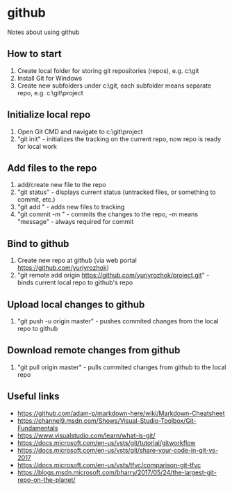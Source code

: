 # github
Notes about using github

## How to start
1. Create local folder for storing git repositories (repos), e.g. c:\git
2. Install Git for Windows
3. Create new subfolders under c:\git, each subfolder means separate repo, e.g. c:\git\project

## Initialize local repo
1. Open Git CMD and navigate to c:\git\project
2. "git init" - initializes the tracking on the current repo, now repo is ready for local work

## Add files to the repo
1. add/create new file to the repo
2. "git status" - displays current status (untracked files, or something to commit, etc.)
3. "git add <file or folder>" - adds new files to tracking
4. "git commit -m <message>" - commits the changes to the repo, -m means "message" - always required for commit
  
## Bind to github
1. Create new repo at github (via web portal https://github.com/yuriyrozhok)
2. "git remote add origin https://github.com/yuriyrozhok/project.git" - binds current local repo to github's repo

## Upload local changes to github
1. "git push -u origin master" - pushes commited changes from the local repo to github

## Download remote changes from github
1. "git pull origin master" - pulls commited changes from github to the local repo

## Useful links
* https://github.com/adam-p/markdown-here/wiki/Markdown-Cheatsheet
* https://channel9.msdn.com/Shows/Visual-Studio-Toolbox/Git-Fundamentals
* https://www.visualstudio.com/learn/what-is-git/
* https://docs.microsoft.com/en-us/vsts/git/tutorial/gitworkflow
* https://docs.microsoft.com/en-us/vsts/git/share-your-code-in-git-vs-2017
* https://docs.microsoft.com/en-us/vsts/tfvc/comparison-git-tfvc
* https://blogs.msdn.microsoft.com/bharry/2017/05/24/the-largest-git-repo-on-the-planet/
